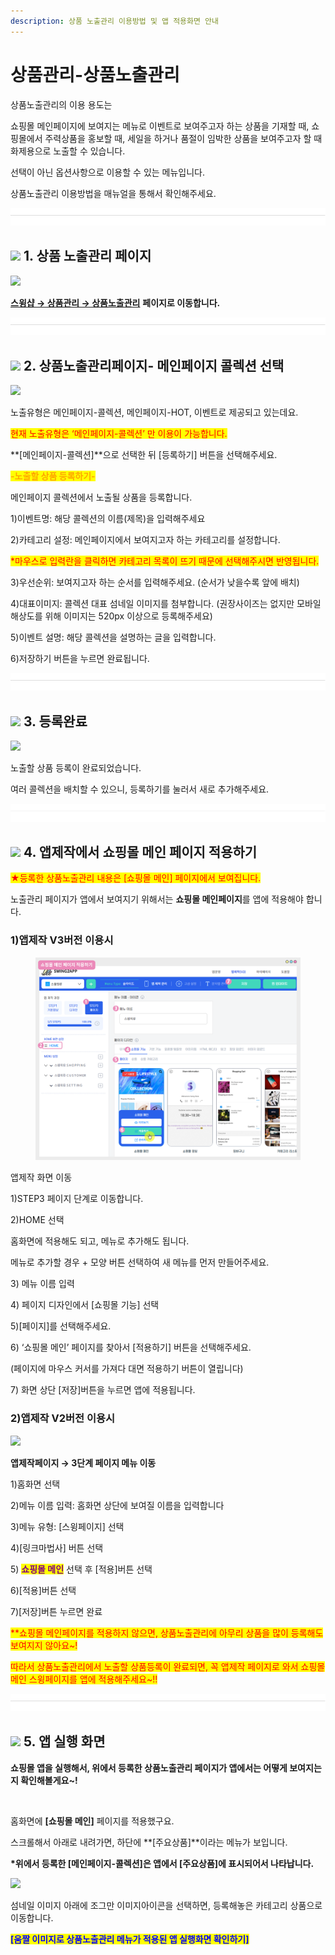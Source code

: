 ```yaml
---
description: 상품 노출관리 이용방법 및 앱 적용화면 안내
---
```


# 상품관리-상품노출관리

상품노출관리의 이용 용도는&#x20;

쇼핑몰 메인페이지에 보여지는 메뉴로 이벤트로 보여주고자 하는 상품을 기재할 때, 쇼핑몰에서 주력상품을 홍보할 때, 세일을 하거나 품절이 임박한 상품을 보여주고자 할 때 화제용으로 노출할 수 있습니다.

선택이 아닌 옵션사항으로 이용할 수 있는 메뉴입니다.

상품노출관리 이용방법을 매뉴얼을 통해서 확인해주세요.

![](<../../.gitbook/assets/구분선 (1) (1) (1).PNG>)

## ![](https://wp.swing2app.co.kr/wp-content/uploads/2020/04/%EB%8B%A8%EB%9D%BD1-1.png) **1. 상품 노출관리 페이지**

![](https://wp.swing2app.co.kr/wp-content/uploads/2018/11/%EC%83%81%ED%92%88%EB%85%B8%EC%B6%9C%EA%B4%80%EB%A6%AC.png)

[**스윙샵 → 상품관리 → 상품노출관리**](http://www.swing2app.co.kr/view/store\_product\_expression) **페이지로 이동합니다.**

![](<../../.gitbook/assets/구분선 (1) (1) (1).PNG>)

## ![](https://wp.swing2app.co.kr/wp-content/uploads/2020/04/%EB%8B%A8%EB%9D%BD1-1.png) **2. 상품노출관리페이지- 메인페이지 콜렉션 선택**

![](https://wp.swing2app.co.kr/wp-content/uploads/2018/11/%EC%83%81%ED%92%88%EB%85%B8%EC%B6%9C%EA%B4%80%EB%A6%AC2-1.png)

노출유형은 메인페이지-콜렉션, 메인페이지-HOT, 이벤트로 제공되고 있는데요.

<mark style="color:red;">현재 노출유형은 ‘메인페이지-콜렉션’ 만 이용이 가능합니다.</mark>&#x20;

**\[메인페이지-콜렉션]**으로 선택한 뒤 \[등록하기] 버튼을 선택해주세요.



<mark style="color:orange;">**-노출할 상품 등록하기-**</mark>

메인페이지 콜렉션에서 노출될 상품을 등록합니다.

1\)이벤트명: 해당 콜렉션의 이름(제목)을 입력해주세요

2\)카테고리 설정: 메인페이지에서 보여지고자 하는 카테고리를 설정합니다.

<mark style="color:red;">\*마우스로 입력란을 클릭하면 카테고리 목록이 뜨기 때문에 선택해주시면 반영됩니다.</mark>

3\)우선순위: 보여지고자 하는 순서를 입력해주세요. (순서가 낮을수록 앞에 배치)

4\)대표이미지: 콜렉션 대표 섬네일 이미지를 첨부합니다. (권장사이즈는 없지만 모바일 해상도를 위해 이미지는 520px 이상으로 등록해주세요)&#x20;

5\)이벤트 설명: 해당 콜렉션을 설명하는 글을 입력합니다.

6\)저장하기 버튼을 누르면 완료됩니다.

![](<../../.gitbook/assets/구분선 (1) (1) (1).PNG>)

## ![](https://wp.swing2app.co.kr/wp-content/uploads/2020/04/%EB%8B%A8%EB%9D%BD1-1.png) **3. 등록완료**

![](https://wp.swing2app.co.kr/wp-content/uploads/2018/11/%EC%83%81%ED%92%88%EB%85%B8%EC%B6%9C%EA%B4%80%EB%A6%AC3-1.png)

노출할 상품 등록이 완료되었습니다.

여러 콜렉션을 배치할 수 있으니, 등록하기를 눌러서 새로 추가해주세요.

![](<../../.gitbook/assets/구분선 (1) (1) (1).PNG>)

## ![](https://wp.swing2app.co.kr/wp-content/uploads/2020/04/%EB%8B%A8%EB%9D%BD1-1.png) **4. 앱제작에서 쇼핑몰 메인 페이지 적용하기**

<mark style="color:red;">★등록한 상품노출관리 내용은 \[쇼핑몰 메인] 페이지에서 보여집니다.</mark>&#x20;

노출관리 페이지가 앱에서 보여지기 위해서는 **쇼핑몰 메인페이지**를 앱에 적용해야 합니다.



### 1)앱제작 V3버전 이용시

<figure><img src="../../.gitbook/assets/쇼핑몰메인1.png" alt=""><figcaption></figcaption></figure>

앱제작 화면 이동

1\)STEP3 페이지 단계로 이동합니다.

2\)HOME 선택

홈화면에 적용해도 되고, 메뉴로 추가해도 됩니다.

메뉴로 추가할 경우 + 모양 버튼 선택하여 새 메뉴를 먼저 만들어주세요.&#x20;

3\) 메뉴 이름 입력

4\) 페이지 디자인에서 \[쇼핑몰 기능] 선택

5\)\[페이지]를 선택해주세요.&#x20;

6\) ‘쇼핑몰 메인’ 페이지를 찾아서 \[적용하기] 버튼을 선택해주세요.&#x20;

(페이지에 마우스 커서를 가져다 대면 적용하기 버튼이 열립니다)

7\) 화면 상단 \[저장]버튼을 누르면 앱에 적용됩니다.



### 2)앱제작 V2버전 이용시

![](https://wp.swing2app.co.kr/wp-content/uploads/2019/04/%EC%8A%A4%EC%9C%99%EC%83%B5%EB%A9%94%EC%9D%B81.png)

**앱제작페이지 → 3단계 페이지 메뉴 이동**

1\)홈화면 선택

2\)메뉴 이름 입력: 홈화면 상단에 보여질 이름을 입력합니다

3\)메뉴 유형: \[스윙페이지] 선택

4\)\[링크마법사] 버튼 선택

5\) <mark style="color:purple;">**쇼핑몰 메인**</mark> 선택 후 \[적용]버튼 선택

6\)\[적용]버튼 선택

7\)\[저장]버튼 누르면 완료

<mark style="color:red;">\*\*쇼핑몰 메인페이지를 적용하지 않으면, 상품노출관리에 아무리 상품을 많이 등록해도 보여지지 않아요\~!</mark>

<mark style="color:red;">따라서 상품노출관리에서 노출할 상품등록이 완료되면, 꼭 앱제작 페이지로 와서 쇼핑몰 메인 스윙페이지를 앱에 적용해주세요\~!!</mark>

![](<../../.gitbook/assets/구분선 (1) (1) (1).PNG>)

## ![](https://wp.swing2app.co.kr/wp-content/uploads/2020/04/%EB%8B%A8%EB%9D%BD1-1.png) **5. 앱 실행 화면**

**쇼핑몰 앱을 실행해서, 위에서 등록한 상품노출관리 페이지가 앱에서는 어떻게 보여지는지 확인해볼게요\~!**

<div align="left">

<img src="https://wp.swing2app.co.kr/wp-content/uploads/2018/11/%EB%A9%94%EC%9D%B8%EC%BB%AC%EB%A0%89%EC%85%98.png" alt="">

</div>

홈화면에 **\[쇼핑몰 메인]** 페이지를 적용했구요.

스크롤해서 아래로 내려가면, 하단에 **\[주요상품]**이라는 메뉴가 보입니다.

**\*위에서 등록한 \[메인페이지-콜렉션]은 앱에서 \[주요상품]에 표시되어서 나타납니다.**



![](https://wp.swing2app.co.kr/wp-content/uploads/2018/11/%EB%A9%94%EC%9D%B8%EC%BB%AC%EB%A0%89%EC%85%982.png)

섬네일 이미지 아래에 조그만 이미지아이콘을 선택하면, 등록해놓은 카테고리 상품으로 이동합니다.



<mark style="color:blue;">**\[움짤 이미지로 상품노출관리 메뉴가 적용된 앱 실행화면 확인하기]**</mark>

<div align="left">

<img src="https://wp.swing2app.co.kr/wp-content/uploads/2018/11/%EB%85%B9%ED%99%94_2021_02_15_15_12_42_710.gif" alt="">

</div>
